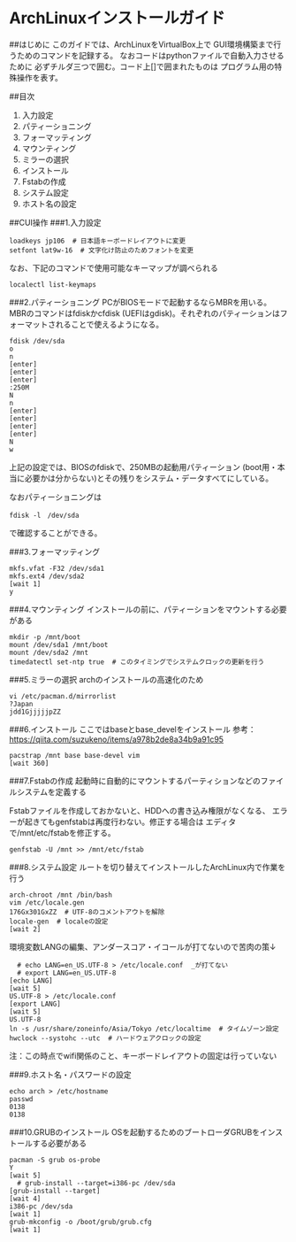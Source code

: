 # ArchLinuxインストールガイド
##はじめに
このガイドでは、ArchLinuxをVirtualBox上で
GUI環境構築まで行うためのコマンドを記録する。
なおコードはpythonファイルで自動入力させるために
必ずチルダ三つで囲む。コード上[]で囲まれたものは
プログラム用の特殊操作を表す。

##目次
1. 入力設定
2. パティーショニング
3. フォーマッティング
4. マウンティング
5. ミラーの選択
6. インストール
7. Fstabの作成
8. システム設定
9. ホスト名の設定

##CUI操作
###1.入力設定
~~~code
loadkeys jp106  # 日本語キーボードレイアウトに変更
setfont lat9w-16  # 文字化け防止のためフォントを変更
~~~
なお、下記のコマンドで使用可能なキーマップが調べられる
```
localectl list-keymaps
```

###2.パティーショニング
PCがBIOSモードで起動するならMBRを用いる。MBRのコマンドはfdiskかcfdisk
(UEFIはgdisk)。それぞれのパティーションはフォーマットされることで使えるようになる。

~~~code
fdisk /dev/sda
o
n
[enter]
[enter]
[enter]
:250M
N
n
[enter]
[enter]
[enter]
[enter]
N
w
~~~
上記の設定では、BIOSのfdiskで、250MBの起動用パティーション
(boot用・本当に必要かは分からない)とその残りをシステム・データすべてにしている。

なおパティーショニングは
```
fdisk -l　/dev/sda
```
で確認することができる。

###3.フォーマッティング
~~~code
mkfs.vfat -F32 /dev/sda1
mkfs.ext4 /dev/sda2 
[wait 1]
y
~~~

###4.マウンティング
インストールの前に、パティーションをマウントする必要がある
~~~code
mkdir -p /mnt/boot
mount /dev/sda1 /mnt/boot
mount /dev/sda2 /mnt
timedatectl set-ntp true  # このタイミングでシステムクロックの更新を行う
~~~

###5.ミラーの選択
archのインストールの高速化のため
~~~code
vi /etc/pacman.d/mirrorlist
?Japan
jdd1GjjjjjpZZ
~~~

###6.インストール
ここではbaseとbase_develをインストール
参考：https://qiita.com/suzukeno/items/a978b2de8a34b9a91c95
~~~code
pacstrap /mnt base base-devel vim 
[wait 360]
~~~

###7.Fstabの作成
起動時に自動的にマウントするパーティションなどのファイルシステムを定義する

Fstabファイルを作成しておかないと、HDDへの書き込み権限がなくなる、
エラーが起きてもgenfstabは再度行わない。修正する場合は エディタで/mnt/etc/fstabを修正する。
~~~code
genfstab -U /mnt >> /mnt/etc/fstab
~~~

###8.システム設定
ルートを切り替えてインストールしたArchLinux内で作業を行う
~~~code
arch-chroot /mnt /bin/bash
vim /etc/locale.gen  
176Gx301GxZZ  # UTF-8のコメントアウトを解除
locale-gen  # localeの設定
[wait 2]
~~~

環境変数LANGの編集、アンダースコア・イコールが打てないので苦肉の策↓
~~~code
  # echo LANG=en_US.UTF-8 > /etc/locale.conf  _が打てない
  # export LANG=en_US.UTF-8
[echo LANG]
[wait 5]
US.UTF-8 > /etc/locale.conf
[export LANG]
[wait 5]
US.UTF-8
ln -s /usr/share/zoneinfo/Asia/Tokyo /etc/localtime  # タイムゾーン設定
hwclock --systohc --utc  # ハードウェアクロックの設定
~~~
注：この時点でwifi関係のこと、キーボードレイアウトの固定は行っていない

###9.ホスト名・パスワードの設定
~~~tcode
echo arch > /etc/hostname
passwd
0138
0138
~~~

###10.GRUBのインストール
OSを起動するためのブートローダGRUBをインストールする必要がある
~~~tcode
pacman -S grub os-probe
Y
[wait 5]
  # grub-install --target=i386-pc /dev/sda
[grub-install --target]
[wait 4]
i386-pc /dev/sda
[wait 1]
grub-mkconfig -o /boot/grub/grub.cfg
[wait 1]
~~~








